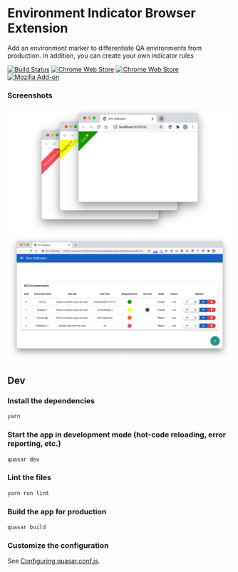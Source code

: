 # Environment Indicator Browser Extension

Add an environment marker to differentiate QA environments from production. In addition, you can create your own indicator rules

[![Build Status](https://travis-ci.com/gaoliang/env-indicator.svg?branch=main)](https://travis-ci.com/gaoliang/env-indicator)
[![Chrome Web Store](https://img.shields.io/chrome-web-store/v/kgdbcpllbbnimjgoiomfdebldcofmlbl)](https://chrome.google.com/webstore/detail/env-indicator/kgdbcpllbbnimjgoiomfdebldcofmlbl)
[![Chrome Web Store](https://img.shields.io/chrome-web-store/stars/kgdbcpllbbnimjgoiomfdebldcofmlbl)](https://chrome.google.com/webstore/detail/env-indicator/kgdbcpllbbnimjgoiomfdebldcofmlbl)
[![Mozilla Add-on](https://img.shields.io/amo/v/env-indicator)](https://addons.mozilla.org/zh-CN/firefox/addon/env-indicator/)
### Screenshots
![examples](./docs/example.png)
![config](./docs/config.png)

## Dev

### Install the dependencies
```bash
yarn
```

### Start the app in development mode (hot-code reloading, error reporting, etc.)
```bash
quasar dev
```

### Lint the files
```bash
yarn run lint
```

### Build the app for production
```bash
quasar build
```

### Customize the configuration
See [Configuring quasar.conf.js](https://quasar.dev/quasar-cli/quasar-conf-js).
